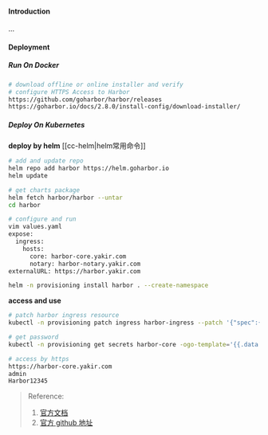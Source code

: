 #### Introduction
...


#### Deployment
##### Run On Docker
```bash
# download offline or online installer and verify
# configure HTTPS Access to Harbor
https://github.com/goharbor/harbor/releases
https://goharbor.io/docs/2.8.0/install-config/download-installer/


```


##### Deploy On Kubernetes
**deploy by helm**
[[cc-helm|helm常用命令]]
```bash
# add and update repo
helm repo add harbor https://helm.goharbor.io
helm update

# get charts package
helm fetch harbor/harbor --untar
cd harbor

# configure and run
vim values.yaml
expose:
  ingress:
    hosts:
      core: harbor-core.yakir.com
      notary: harbor-notary.yakir.com
externalURL: https://harbor.yakir.com

helm -n provisioning install harbor . --create-namespace


```

**access and use**
```bash
# patch harbor ingress resource
kubectl -n provisioning patch ingress harbor-ingress --patch '{"spec":{"ingressClassName": "nginx"}}'

# get password
kubectl -n provisioning get secrets harbor-core -ogo-template='{{.data.HARBOR_ADMIN_PASSWORD|base64decode}}'

# access by https
https://harbor-core.yakir.com
admin
Harbor12345


```




> Reference:
> 1. [官方文档](https://goharbor.io/docs/2.8.0/install-config/)
> 2. [官方 github 地址](https://github.com/goharbor/harbor)
